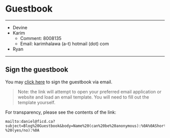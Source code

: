 # Guestbook

---

- Devine
- Karim
  - Comment: 8008135
  - Email: karimhalawa (a-t) hotmail (dot) com
- Ryan

---

## Sign the guestbook

You may [click here](<mailto:daniel@ficd.ca?subject=Blog%20Guestbook&body=Name%20(can%20be%20anonymous):%0A%0AShort%20comment%20(optional):%0A%0AWould%20you%20like%20your%20email%20address%20included%20in%20your%20guestbook%20entry?%20(yes/no):%0A>) to sign the guestbook via email.

> Note: the link will attempt to open your preferred email application or website and load an email template. You will need to fill out the template yourself.

For transparency, please see the contents of the link:

```
mailto:daniel@ficd.ca?subject=Blog%20Guestbook&body=Name%20(can%20be%20anonymous):%0A%0AShort%20comment%20(optional):%0A%0AWould%20you%20like%20your%20email%20address%20included%20in%20your%20guestbook%20entry?%20(yes/no):%0A
```

<!---->
<!-- ``` -->
<!-- mailto:daniel@ficd.ca? -->
<!-- subject=Blog%20Guestbook& -->
<!-- body=Name%20(can%20be%20anonymous): -->
<!-- %0A%0AShort%20comment%20(optional): -->
<!-- %0A%0AWould%20you%20like%20your%20 -->
<!-- email%20address%20included%20in%20 -->
<!-- your%20guestbook%20entry?%20(yes/no): -->
<!-- %0A -->
<!-- ``` -->
